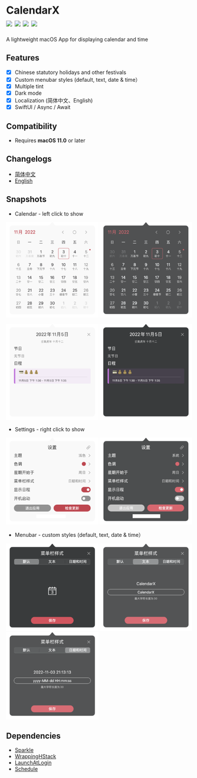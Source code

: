 <h1>
CalendarX</br>
<a href="https://github.com/ZzzM/CalendarX/releases/latest"><img src="https://img.shields.io/github/v/release/ZzzM/CalendarX"></a>
<a href="https://github.com/ZzzM/CalendarX/releases/latest"><img src="https://img.shields.io/github/release-date/ZzzM/CalendarX"></a>
<a href="https://raw.githubusercontent.com/ZzzM/CalendarX/master/LICENSE"><img src="https://img.shields.io/github/license/ZzzM/CalendarX"></a>
<a href="https://zzzm.github.io/2022/04/29/calendarx/">
<img src="https://img.shields.io/badge/docs-%E4%B8%AD%E6%96%87-red">
</a>
</h1>

A lightweight macOS App for displaying calendar and time 

## Features
- [x] Chinese statutory holidays and other festivals
- [x] Custom menubar styles (default, text, date & time）
- [x] Multiple tint
- [x] Dark mode
- [x] Localization (简体中文、English)
- [x] SwiftUI / Async / Await

## Compatibility
- Requires **macOS 11.0** or later

## Changelogs
- [简体中文](changelogs/CHANGELOG_SC.md)
- [English](changelogs/CHANGELOG.md)

## Snapshots
- Calendar - left click to show

<img src="assets/ml01.png" width=250> <img src="assets/md01.png" width=250>

<img src="assets/ml03.png" width=250> <img src="assets/md03.png" width=250>

- Settings - right click to show

<img src="assets/ml02.png" width=250> <img src="assets/md02.png" width=250>

- Menubar - custom styles (default, text, date & time）

<img src="assets/s01.png" width=250> <img src="assets/s02.png" width=250> 
<img src="assets/s03.png" width=250> 
  
## Dependencies
- [Sparkle](https://github.com/sparkle-project/Sparkle)
- [WrappingHStack](https://github.com/dkk/WrappingHStack)
- [LaunchAtLogin](https://github.com/sindresorhus/LaunchAtLogin)
- [Schedule](https://github.com/luoxiu/Schedule)
